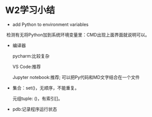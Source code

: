 # W2学习小结

+ add Python to environment variables


​	检测有无将Python加到系统环境变量里：CMD出现上面界面就说明可以。

+ 编译器

  pycharm:比较复杂

  VS Code:推荐

  Jupyter notebook:推荐; 可以把Py代码和MD文字结合在一个文件

+ 集合：set()，无顺序，不能重复。

  元组tuple: ()，有索引[]。

+ pdb:记录程序运行状态

